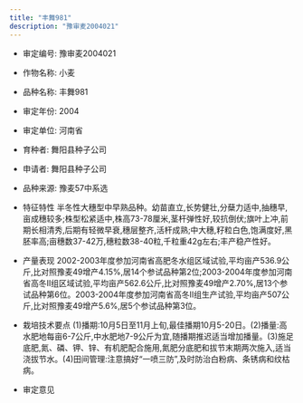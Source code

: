 ```yaml
---
title: "丰舞981"
description: "豫审麦2004021"
---
```

* 审定编号:  豫审麦2004021

*  作物名称:  小麦

*  品种名称:  丰舞981

*  审定年份:  2004

*  审定单位:  河南省

* 育种者:  舞阳县种子公司

*  申请者:  舞阳县种子公司

*  品种来源:  豫麦57中系选

*  特征特性
半冬性大穗型中早熟品种。幼苗直立,长势健壮,分蘖力适中,抽穗早,亩成穗较多;株型松紧适中,株高73-78厘米,茎杆弹性好,较抗倒伏;旗叶上冲,前期长相清秀,后期有轻微早衰,穗层整齐,活杆成熟;中大穗,籽粒白色,饱满度好,黑胚率高;亩穗数37-42万,穗粒数38-40粒,千粒重42g左右;丰产稳产性好。

*  产量表现
2002-2003年度参加河南省高肥冬水组区域试验,平均亩产536.9公斤,比对照豫麦49增产4.15%,居14个参试品种第2位;2003-2004年度参加河南省高冬Ⅱ组区域试验,平均亩产562.6公斤,比对照豫麦49增产2.70%,居13个参试品种第6位。2003-2004年度参加河南省高冬Ⅱ组生产试验,平均亩产507公斤,比对照豫麦49增产5.6%,居5个参试品种第3位。

*  栽培技术要点
(1)播期:10月5日至11月上旬,最佳播期10月5-20日。(2)播量:高水肥地每亩6-7公斤,中水肥地7-9公斤为宜,随播期推迟适当增加播量。(3)施足底肥,氮、磷、钾、锌、有机肥配合施用,氮肥分底肥和拔节末期两次施入,适当浇拔节水。(4)田间管理:注意搞好“一喷三防”,及时防治白粉病、条锈病和纹枯病。

*  审定意见

